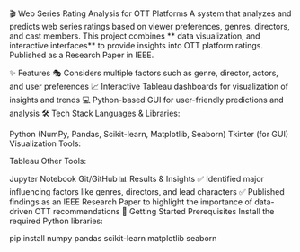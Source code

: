 🎬 Web Series Rating Analysis for OTT Platforms
A system that analyzes and predicts web series ratings based on viewer preferences, genres, directors, and cast members.
This project combines ** data visualization, and interactive interfaces** to provide insights into OTT platform ratings.
Published as a Research Paper in IEEE.

✨ Features
🎭 Considers multiple factors such as genre, director, actors, and user preferences
📈 Interactive Tableau dashboards for visualization of insights and trends
💻 Python-based GUI for user-friendly predictions and analysis
🛠️ Tech Stack
Languages & Libraries:

Python (NumPy, Pandas, Scikit-learn, Matplotlib, Seaborn)
Tkinter (for GUI)
Visualization Tools:

Tableau
Other Tools:

Jupyter Notebook
Git/GitHub
📊 Results & Insights
✅ Identified major influencing factors like genres, directors, and lead characters
✅ Published findings as an IEEE Research Paper to highlight the importance of data-driven OTT recommendations
🚀 Getting Started
Prerequisites
Install the required Python libraries:

pip install numpy pandas scikit-learn matplotlib seaborn
